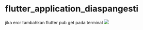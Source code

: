 # flutter_application_diaspangesti
 jika eror tambahkan flutter pub get pada terminal
![](result.jpeg)
